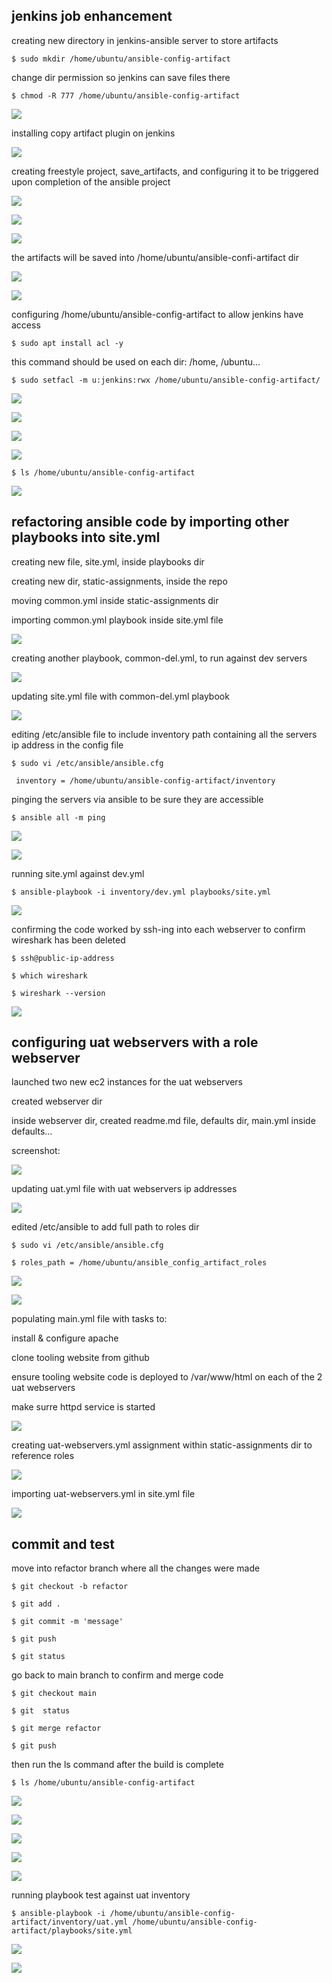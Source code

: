 ## jenkins job enhancement

creating new directory in jenkins-ansible server to store artifacts

`$ sudo mkdir /home/ubuntu/ansible-config-artifact`

change dir permission so jenkins can save files there

`$ chmod -R 777 /home/ubuntu/ansible-config-artifact`

![](images/jenkins-ansiblemkdirchmod1.png)

installing copy artifact plugin on jenkins

![](images/jenkins-ansiblecopyartifact2.png)

creating freestyle project, save_artifacts, and configuring it to be triggered upon completion of the ansible project

![](images/jenkins-ansiblesaveartigener3.png)

![](images/jenkins-ansiblesaveartigener33.png)

![](images/jenkins-ansiblesaveartigener333.png)

the artifacts will be saved into /home/ubuntu/ansible-confi-artifact dir

![](images/jenkins-ansiblesaveartigener333ansiblejob.png)

![](images/jenkins-ansiblesaveartigener333ansiblejobaggregate.png)

configuring /home/ubuntu/ansible-config-artifact to allow jenkins have access 

`$ sudo apt install acl -y`

this command should be used on each dir: /home, /ubuntu...

`$ sudo setfacl -m u:jenkins:rwx /home/ubuntu/ansible-config-artifact/`

![](images/jenkins-ansiblesetfaclonall4.png)

![](images/jenkins-ansiblesetfaclonallbuild44.png)

![](images/jenkins-ansiblesetfaclonallbuild444.png)

![](images/jenkins-ansiblesetfaclonallbuild44444.png)

`$ ls /home/ubuntu/ansible-config-artifact`

![](images/jenkins-ansiblesetfaclonallbuild4444.png)

## refactoring ansible code by importing other playbooks into site.yml

creating new file, site.yml, inside playbooks dir

creating new dir, static-assignments, inside the repo

moving common.yml inside static-assignments dir

importing common.yml playbook inside site.yml file

![](images/jenkins-ansiblesiteyml6.png)

creating another playbook, common-del.yml, to run against dev servers

![](images/jenkins-ansiblecommondel7.png)

updating site.yml file with common-del.yml playbook 

![](images/jenkins-ansiblesiteyml77.png)

editing /etc/ansible file to include inventory path containing all the servers ip address in the config file

`$ sudo vi /etc/ansible/ansible.cfg`

` inventory = /home/ubuntu/ansible-config-artifact/inventory`

pinging the servers via ansible to be sure they are accessible

`$ ansible all -m ping`

![](images/jenkins-ansibleinventoryping88.png)

![](images/jenkins-ansiblepinginventory9.png)

running site.yml against dev.yml 

`$ ansible-playbook -i inventory/dev.yml playbooks/site.yml`

![](images/jenkins-ansibleplaybooktest10.png)

confirming the code worked by ssh-ing into each webserver to confirm wireshark has been deleted

`$ ssh@public-ip-address`

`$ which wireshark`

`$ wireshark --version`

![](images/jenkins-ansibleplaybooktest1010.png)

## configuring uat webservers with a role webserver

launched two new ec2 instances for the uat webservers

created webserver dir

inside webserver dir, created readme.md file, defaults dir, main.yml inside defaults...

screenshot:

![](images/webservers.png)

updating uat.yml file with uat webservers ip addresses

![](images/jenkins-ansibleuatservers11.png)

edited /etc/ansible to add full path to roles dir

`$ sudo vi /etc/ansible/ansible.cfg`

`$ roles_path = /home/ubuntu/ansible_config_artifact_roles`

![](images/jenkins-ansibleroles12.png)

![](images/jenkins-ansibleroles1212.png)

populating main.yml file with tasks to:

install & configure apache

clone tooling website from github

ensure tooling website code is deployed to /var/www/html on each of the 2 uat webservers

make surre httpd service is started

![](images/jenkins-ansiblemainyml13.png)

creating uat-webservers.yml assignment within static-assignments dir to reference roles

![](images/jenkins-ansibleuatwebserver14.png)

importing uat-webservers.yml in site.yml file

![](images/jenkins-ansiblesiteyml1414.png)

## commit and test

move into refactor branch where all the changes were made

`$ git checkout -b refactor`

`$ git add .`

`$ git commit -m 'message'`

`$ git push`

`$ git status`

go back to main branch to confirm and merge code 

`$ git checkout main`

`$ git  status`

`$ git merge refactor`

`$ git push`

then run the ls command after the build is complete

`$ ls /home/ubuntu/ansible-config-artifact`

![](images/jenkins-ansiblegitadd15.png)

![](images/jenkins-ansiblegitadd1515.png)

![](images/jenkins-ansiblegitadd151515.png)

![](images/jenkins-ansiblegitadd15151515.png)

![](images/jenkins-ansiblegitadd1515151515.png)

running playbook test against uat inventory

`$ ansible-playbook -i /home/ubuntu/ansible-config-artifact/inventory/uat.yml /home/ubuntu/ansible-config-artifact/playbooks/site.yml`

![](images/jenkins-ansibleplaybooktest16.png)

![](images/jenkins-ansibleplaybooktest1616.png)